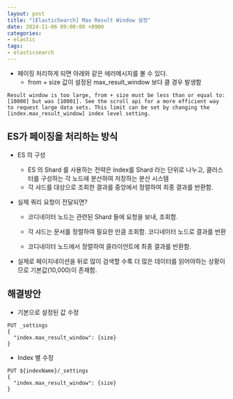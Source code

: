 ```yaml
---
layout: post
title: "[ElasticSearch] Max Result Window 설정"
date: 2024-11-06 09:00:00 +0900
categories:
- elastic
tags:
- elasticsearch
---
```

- 페이징 처리하게 되면 아래와 같은 에러메시지를 볼 수 있다.
  - from + size 값이 설정된 max_result_window 보다 클 경우 발생함

```
Result window is too large, from + size must be less than or equal to: [10000] but was [10001]. See the scroll api for a more efficient way to request large data sets. This limit can be set by changing the [index.max_result_window] index level setting.
```

## ES가 페이징을 처리하는 방식
- ES 의 구성
  - ES 의 Shard 를 사용하는 전략은 Index를 Shard 라는 단위로 나누고, 클러스터를 구성하는 각 노드에 분산하여 저장하는 분산 시스템
  - 각 샤드를 대상으로 조회한 결과를 중앙에서 정렬하여 최종 결과를 반환함.

- 실제 쿼리 요청이 전달되면?

  - 코디네이터 노드는 관련된 Shard 들에 요청을 보내, 조회함.

  - 각 샤드는 문서를 정렬하여 필요한 만큼 조회함. 코디네이터 노드로 결과를 반환

  - 코디네이터 노드에서 정렬하여 클라이언트에 최종 결과를 반환함.
- 실제로 페이지네이션을 뒤로 많이 검색할 수록 더 많은 데이터를 읽어야하는 상황이므로 기본값(10,000)이 존재함.

## 해결방안
- 기본으로 설정된 값 수정
```
PUT _settings
{
  "index.max_result_window": {size}
}
```

- Index 별 수정
```
PUT ${indexName}/_settings
{
  "index.max_result_window": {size}
}
```
